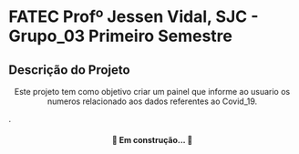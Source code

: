 # FATEC Profº Jessen Vidal, SJC - Grupo_03 Primeiro Semestre
## Descrição do Projeto
<p align="center">Este projeto tem como objetivo criar um painel que informe ao usuario os numeros relacionado aos dados referentes ao Covid_19.</p>.

<h4 align="center"> 
	🚧  Em construção...  🚧
</h4>


